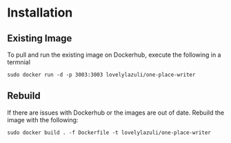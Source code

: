 # Installation

## Existing Image

To pull and run the existing image on Dockerhub, execute the following in a termnial

```shell
sudo docker run -d -p 3003:3003 lovelylazuli/one-place-writer
```

## Rebuild

If there are issues with Dockerhub or the images are out of date. Rebuild the image with the following:
```shell
sudo docker build . -f Dockerfile -t lovelylazuli/one-place-writer
```
